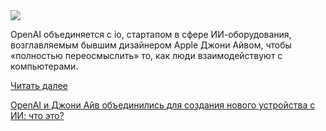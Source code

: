 <!--2025-05-23 10:53:58-->
<div class="yb">
  <div class="rss habr"><img src="https://habrastorage.org/getpro/habr/upload_files/2c9/225/85e/2c922585ee0ee2871406c7e9619bc643.png" /><p>OpenAI объединяется с io, стартапом в сфере ИИ-оборудования, возглавляемым бывшим дизайнером Apple Джони Айвом, чтобы «полностью переосмыслить» то, как люди взаимодействуют с компьютерами.</p> <a href="https://habr.com/ru/articles/912206/#habracut">Читать далее</a> <p class="titl"><a href="https://habr.com/ru/companies/bothub/news/912206/?utm_source=habrahabr&utm_medium=rss&utm_campaign=912206">OpenAI и Джони Айв объединились для создания нового устройства с ИИ: что это?</a></p></div>
</div>

